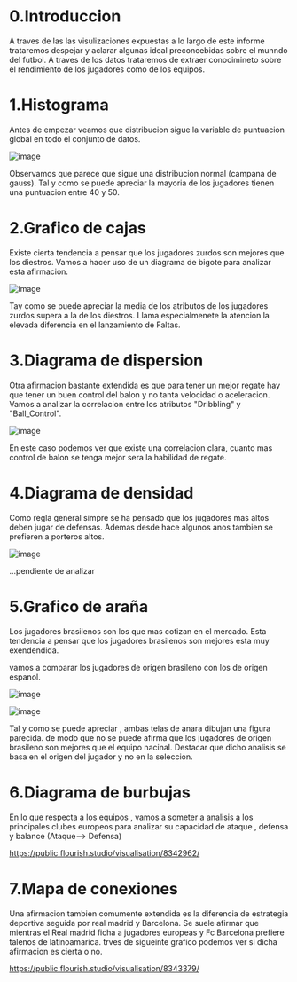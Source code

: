 

# 0.Introduccion

A traves de las las visulizaciones expuestas a lo largo de este informe trataremos despejar y aclarar algunas ideal preconcebidas sobre el munndo del futbol. A traves de los datos trataremos de extraer conocimineto sobre el rendimiento de los jugadores como de los equipos.

# 1.Histograma

Antes de empezar veamos que distribucion sigue la variable de puntuacion global en todo el conjunto de datos.

![image](https://user-images.githubusercontent.com/93130320/148691519-51a5b2d7-a6b0-41f0-9eeb-e09e1881ef66.png)

Observamos que parece que sigue una distribucion normal (campana de gauss). Tal y como se puede apreciar la mayoria de los jugadores tienen una puntuacion entre 40 y 50.

# 2.Grafico de cajas

Existe cierta tendencia a pensar que los jugadores zurdos son mejores que los diestros. Vamos a hacer uso de un diagrama de bigote para analizar esta afirmacion.

![image](https://user-images.githubusercontent.com/93130320/148691661-9d77caf0-50ee-4f58-8652-0301257972ab.png)

Tay como se puede apreciar la media de los atributos de los jugadores zurdos supera a la de los diestros. Llama especialmenete la atencion la elevada diferencia en el lanzamiento de Faltas.

# 3.Diagrama de dispersion

Otra afirmacion bastante extendida es que para tener un mejor regate hay que tener un buen control del balon y no tanta velocidad o aceleracion.
Vamos a analizar la correlacion entre los atributos "Dribbling" y "Ball_Control".

![image](https://user-images.githubusercontent.com/93130320/148691819-b8d16b44-9601-46cf-a47c-be7cb2052209.png)

En este caso podemos ver que existe una correlacion clara, cuanto mas control de balon se tenga mejor sera la habilidad de regate.

# 4.Diagrama de densidad

Como regla general simpre se ha pensado que los jugadores mas altos deben jugar de defensas. Ademas desde hace algunos anos tambien se prefieren a porteros altos.

![image](https://user-images.githubusercontent.com/93130320/148691922-b4785b72-a56c-4378-b744-87385ae6583a.png)

...pendiente de analizar

# 5.Grafico de araña

Los jugadores brasilenos son los que mas cotizan en el mercado. Esta tendencia a pensar que los jugadores brasilenos son mejores esta muy exendendida.

vamos a comparar los jugadores de origen brasileno con los de origen espanol.

![image](https://user-images.githubusercontent.com/93130320/148692154-d036aa21-3dde-4d53-964f-52d02de62e88.png)

![image](https://user-images.githubusercontent.com/93130320/148692160-252c6b3e-0293-46eb-b79c-398973d728b1.png)

Tal y como se puede apreciar , ambas telas de anara dibujan una figura parecida. de modo que no se puede afirma que los jugadores de origen brasileno son mejores que el equipo nacinal. Destacar que dicho analisis se basa en el origen del jugador y no en la seleccion.


# 6.Diagrama de burbujas

En lo que respecta a los equipos , vamos a someter a analisis a los principales clubes europeos para analizar su capacidad de ataque , defensa y balance (Ataque--> Defensa)

https://public.flourish.studio/visualisation/8342962/


# 7.Mapa de conexiones

Una afirmacion tambien comumente extendida es la diferencia de estrategia deportiva seguida por real madrid y Barcelona. Se suele afirmar que mientras el Real madrid ficha a jugadores europeas y Fc Barcelona prefiere talenos de latinoamarica.  trves de sigueinte grafico podemos ver si dicha afirmacion es cierta o no.

https://public.flourish.studio/visualisation/8343379/
